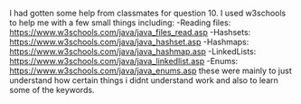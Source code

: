 I had gotten some help from classmates for question 10.
I used w3schools to help me with a few small things including:
-Reading files: https://www.w3schools.com/java/java_files_read.asp 
-Hashsets: https://www.w3schools.com/java/java_hashset.asp
-Hashmaps: https://www.w3schools.com/java/java_hashmap.asp
-LinkedLists: https://www.w3schools.com/java/java_linkedlist.asp
-Enums: https://www.w3schools.com/java/java_enums.asp 
these were mainly to just understand how certain things i didnt understand work and also to learn some of the keywords.
